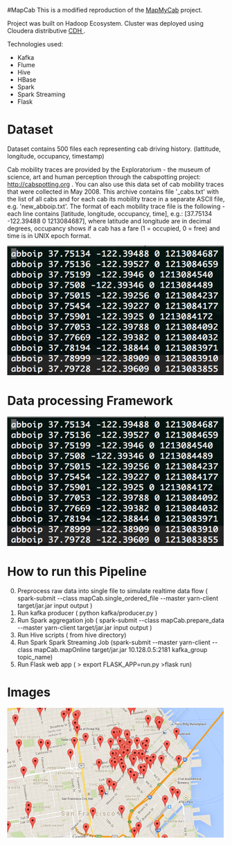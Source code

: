 #MapCab
This is a modified reproduction of the <a href= "https://github.com/PreetikaKuls/Insight-MapMyCab/">MapMyCab</a> project.


Project was built on Hadoop Ecosystem.
Cluster was deployed using Cloudera distributive <a href= "https://www.cloudera.com/products/apache-hadoop/key-cdh-components.html"> CDH </a>.

Technologies used:
- Kafka
- Flume
- Hive
- HBase
- Spark
- Spark Streaming 
- Flask


# Dataset

Dataset contains 500 files each representing cab driving history. (lattitude, longitude, occupancy, timestamp)


Cab mobility traces are provided by the Exploratorium - the museum of science, art and human perception through the cabspotting project: http://cabspotting.org . 
You can also use this data set of cab mobility traces that were collected in May 2008. This archive contains file '_cabs.txt' with the list of all cabs and for each cab its mobility trace in a separate ASCII file, e.g. 'new_abboip.txt'. The format of each mobility trace file is the following - each line contains [latitude, longitude, occupancy, time], e.g.: [37.75134 -122.39488 0 1213084687], where latitude and longitude are in decimal degrees, occupancy shows if a cab has a fare (1 = occupied, 0 = free) and time is in UNIX epoch format.

<img src="https://github.com/VadymBoikov/MapCab2/blob/master/images/raw_data.png" alt="alt text" width="500" height="300">

# Data processing Framework
<img src="https://github.com/VadymBoikov/MapCab2/blob/master/images/raw_data.png" alt="alt text" width="500" height="300">


# How to run this Pipeline

0) Preprocess raw data into single file to simulate realtime data flow ( spark-submit --class mapCab.single_ordered_file --master yarn-client target/jar.jar input output )
1) Run kafka producer ( python kafka/producer.py )
2) Run Spark aggregation job ( spark-submit --class mapCab.prepare_data --master yarn-client target/jar.jar input output )
3) Run Hive scripts ( from hive directory)
4) Run Spark Spark Streaming Job (spark-submit --master yarn-client --class mapCab.mapOnline target/jar.jar 10.128.0.5:2181 kafka_group topic_name)
5) Run Flask web app ( > export FLASK_APP=run.py >flask run)


# Images
<img src="https://github.com/VadymBoikov/MapCab2/blob/master/images/realtime.png" alt="alt text" width="500" height="300">
